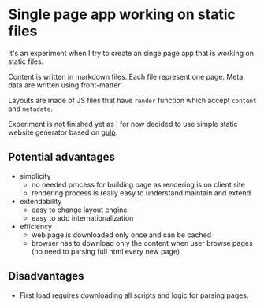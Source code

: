 # Single page app working on static files
It's an experiment when I try to create an singe page app that is working on static files.
 
Content is written in markdown files. Each file represent one page. Meta data are written using front-matter.

Layouts are made of JS files that have `render` function which accept `content` and `metadate`.
 
Experiment is not finished yet as I for now decided to use simple static website generator based on [gulp](http://gulpjs.com/).

## Potential advantages
- simplicity
    - no needed process for building page as rendering is on client site
    - rendering process is really easy to understand maintain and extend
- extendability
    - easy to change layout engine
    - easy to add internationalization
- efficiency
    - web page is downloaded only once and can be cached
    - browser has to download only the content when user browse pages (no need to parsing full html every new page)
    

## Disadvantages
- First load requires downloading all scripts and logic for parsing pages.